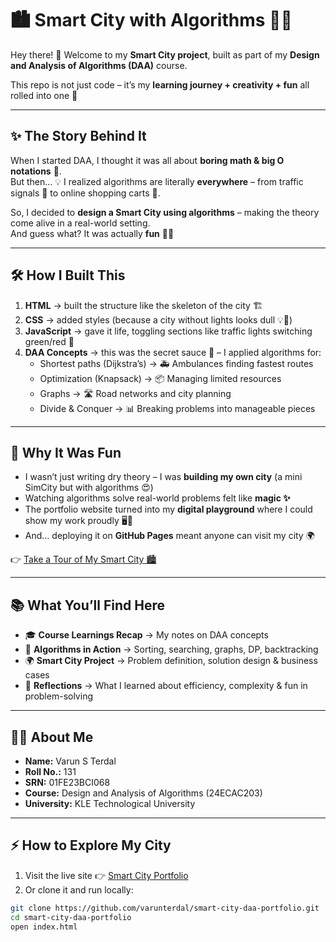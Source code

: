 # 🏙️ Smart City with Algorithms 🚦🤖  

Hey there! 👋 Welcome to my **Smart City project**, built as part of my **Design and Analysis of Algorithms (DAA)** course.  

This repo is not just code – it’s my **learning journey + creativity + fun** all rolled into one 🎉  

---

## ✨ The Story Behind It  
When I started DAA, I thought it was all about **boring math & big O notations** 🙈.  
But then… 💡 I realized algorithms are literally **everywhere** – from traffic signals 🚦 to online shopping carts 🛒.  

So, I decided to **design a Smart City using algorithms** – making the theory come alive in a real-world setting.  
And guess what? It was actually **fun** 🕺🔥  

---

## 🛠️ How I Built This  
1. **HTML** → built the structure like the skeleton of the city 🏗️  
2. **CSS** → added styles (because a city without lights looks dull 💡🌃)  
3. **JavaScript** → gave it life, toggling sections like traffic lights switching green/red 🚦  
4. **DAA Concepts** → this was the secret sauce 🍝 – I applied algorithms for:  
   - Shortest paths (Dijkstra’s) → 🚑 Ambulances finding fastest routes  
   - Optimization (Knapsack) → 📦 Managing limited resources  
   - Graphs → 🛣️ Road networks and city planning  
   - Divide & Conquer → 📊 Breaking problems into manageable pieces  

---

## 🚀 Why It Was Fun  
- I wasn’t just writing dry theory – I was **building my own city** (a mini SimCity but with algorithms 😍)  
- Watching algorithms solve real-world problems felt like **magic ✨**  
- The portfolio website turned into my **digital playground** where I could show my work proudly 🖥️🎨  
- And… deploying it on **GitHub Pages** meant anyone can visit my city 🌍  

👉 [Take a Tour of My Smart City 🏙️]([https://varunterdal.github.io/smart-city-daa-portfolio/] (https://varunterdal.github.io/KWIN.github.io/))  

---

## 📚 What You’ll Find Here  
- 🎓 **Course Learnings Recap** → My notes on DAA concepts  
- 🧩 **Algorithms in Action** → Sorting, searching, graphs, DP, backtracking  
- 🌍 **Smart City Project** → Problem definition, solution design & business cases  
- 🤯 **Reflections** → What I learned about efficiency, complexity & fun in problem-solving  

---

## 👨‍🎓 About Me  
- **Name:** Varun S Terdal  
- **Roll No.:** 131  
- **SRN:** 01FE23BCI068  
- **Course:** Design and Analysis of Algorithms (24ECAC203)  
- **University:** KLE Technological University  

---

## ⚡ How to Explore My City  
1. Visit the live site 👉 [Smart City Portfolio](https://varunterdal.github.io/smart-city-daa-portfolio/)  
2. Or clone it and run locally:  

```bash
git clone https://github.com/varunterdal/smart-city-daa-portfolio.git
cd smart-city-daa-portfolio
open index.html
